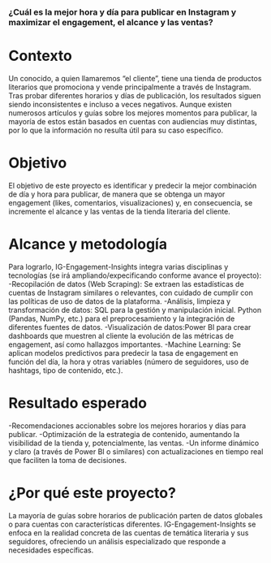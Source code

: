 ### ¿Cuál es la mejor hora y día para publicar en Instagram y maximizar el engagement, el alcance y las ventas?

# Contexto
Un conocido, a quien llamaremos “el cliente”, tiene una tienda de productos literarios que promociona y vende principalmente a través de Instagram. Tras probar diferentes horarios y días de publicación, los resultados siguen siendo inconsistentes e incluso a veces negativos. Aunque existen numerosos artículos y guías sobre los mejores momentos para publicar, la mayoría de estos están basados en cuentas con audiencias muy distintas, por lo que la información no resulta útil para su caso específico.

# Objetivo
El objetivo de este proyecto es identificar y predecir la mejor combinación de día y hora para publicar, de manera que se obtenga un mayor engagement (likes, comentarios, visualizaciones) y, en consecuencia, se incremente el alcance y las ventas de la tienda literaria del cliente.

# Alcance y metodología 
Para lograrlo, IG-Engagement-Insights integra varias disciplinas y tecnologías (se irá ampliando/expecificando conforme avance el proyecto):
-Recopilación de datos (Web Scraping): Se extraen las estadísticas de cuentas de Instagram similares o relevantes, con cuidado de cumplir con las políticas de uso de datos de la plataforma.
-Análisis, limpieza y transformación de datos: SQL para la gestión y manipulación inicial. Python (Pandas, NumPy, etc.) para el preprocesamiento y la integración de diferentes fuentes de datos.
-Visualización de datos:Power BI para crear dashboards que muestren al cliente la evolución de las métricas de engagement, así como hallazgos importantes.
-Machine Learning: Se aplican modelos predictivos para predecir la tasa de engagement en función del día, la hora y otras variables (número de seguidores, uso de hashtags, tipo de contenido, etc.).

# Resultado esperado
-Recomendaciones accionables sobre los mejores horarios y días para publicar.
-Optimización de la estrategia de contenido, aumentando la visibilidad de la tienda y, potencialmente, las ventas.
-Un informe dinámico y claro (a través de Power BI o similares) con actualizaciones en tiempo real que faciliten la toma de decisiones.

# ¿Por qué este proyecto?
La mayoría de guías sobre horarios de publicación parten de datos globales o para cuentas con características diferentes. IG-Engagement-Insights se enfoca en la realidad concreta de las cuentas de temática literaria y sus seguidores, ofreciendo un análisis especializado que responde a necesidades específicas.


